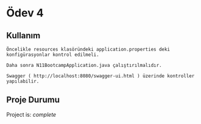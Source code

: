 # Ödev 4 


## Kullanım

`Öncelikle resources klasöründeki application.properties deki konfigürasyonlar kontrol edilmeli.`

`Daha sonra N11BootcampApplication.java çalıştırılmalıdır.`

`Swagger ( http://localhost:8080/swagger-ui.html ) üzerinde kontroller yapılabilir.`


## Proje Durumu
Project is: _complete_
